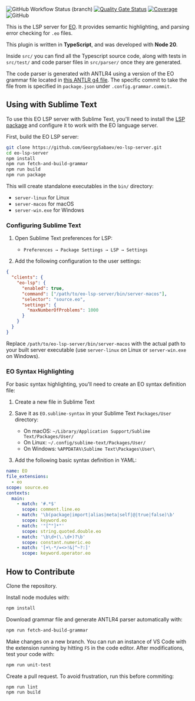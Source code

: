 ![GitHub Workflow Status (branch)](https://img.shields.io/github/actions/workflow/status/GeorgySabaev/eo-lsp-server/build.yml?branch=master)
[![Quality Gate Status](https://sonarcloud.io/api/project_badges/measure?project=GeorgySabaev_eo-lsp-server&metric=alert_status)](https://sonarcloud.io/summary/new_code?id=GeorgySabaev_eo-lsp-server)
[![Coverage](https://sonarcloud.io/api/project_badges/measure?project=GeorgySabaev_eo-lsp-server&metric=coverage)](https://sonarcloud.io/summary/new_code?id=GeorgySabaev_eo-lsp-server)
![GitHub](https://img.shields.io/github/license/GeorgySabaev/eo-lsp-server)

This is the LSP server for [EO](https://github.com/objectionary/eo).
It provides semantic highlighting, and parsing error checking for `.eo` files.

This plugin is written in **TypeScript**, and was developed with **Node 20**.

Inside `src/` you can find all the Typescript source code, along with tests
in `src/test/` and code parser files in `src/parser/` once they are generated.

The code parser is generated with ANTLR4 using a version of the EO grammar
file located in [this ANTLR g4 file][g4].
The specific commit to take the file from is specified in `package.json` under `.config.grammar.commit.`

## Using with Sublime Text

To use this EO LSP server with Sublime Text, you'll need to install
the [LSP package] and configure it to work with the EO language server.

First, build the EO LSP server:

```bash
git clone https://github.com/GeorgySabaev/eo-lsp-server.git
cd eo-lsp-server
npm install
npm run fetch-and-build-grammar
npm run build
npm run package
```

This will create standalone executables in the `bin/` directory:

* `server-linux` for Linux
* `server-macos` for macOS
* `server-win.exe` for Windows

### Configuring Sublime Text

1. Open Sublime Text preferences for LSP:
   - `Preferences → Package Settings → LSP → Settings`

2. Add the following configuration to the user settings:

```json
{
  "clients": {
    "eo-lsp": {
      "enabled": true,
      "command": ["/path/to/eo-lsp-server/bin/server-macos"],
      "selector": "source.eo",
      "settings": {
        "maxNumberOfProblems": 1000
      }
    }
  }
}
```

Replace `/path/to/eo-lsp-server/bin/server-macos` with the actual path
to your built server executable
(use `server-linux` on Linux or `server-win.exe` on Windows).

### EO Syntax Highlighting

For basic syntax highlighting, you'll need to create an EO syntax definition file:

1. Create a new file in Sublime Text

2. Save it as `EO.sublime-syntax` in your Sublime Text `Packages/User` directory:
   - On macOS: `~/Library/Application Support/Sublime Text/Packages/User/`
   - On Linux: `~/.config/sublime-text/Packages/User/`
   - On Windows: `%APPDATA%\Sublime Text\Packages\User\`

3. Add the following basic syntax definition in YAML:

```yaml
name: EO
file_extensions:
  - eo
scope: source.eo
contexts:
  main:
    - match: '#.*$'
      scope: comment.line.eo
    - match: '\b(package|import|alias|meta|self|@|true|false)\b'
      scope: keyword.eo
    - match: '"[^"]*"'
      scope: string.quoted.double.eo
    - match: '\b\d+(\.\d+)?\b'
      scope: constant.numeric.eo
    - match: '[+\-*/=<>!&|^~?:]'
      scope: keyword.operator.eo
```

## How to Contribute

Clone the repository.

Install node modules with:

```bash
npm install
```

Download grammar file and generate ANTLR4 parser automatically with:

```bash
npm run fetch-and-build-grammar
```

Make changes on a new branch.
You can run an instance of VS Code with the extension running by hitting `F5` in the code editor.
After modifications, test your code with:

```bash
npm run unit-test
```

Create a pull request. To avoid frustration, run this before commiting:

```bash
npm run lint
npm run build
```


[g4]: https://raw.githubusercontent.com/objectionary/eo/master/eo-parser/src/main/antlr4/org/eolang/parser/Eo.g4
[LSP package]: https://packagecontrol.io/packages/LSP
